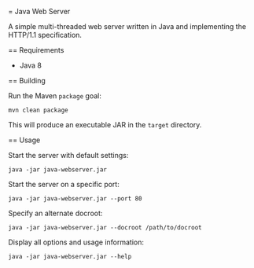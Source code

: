 = Java Web Server

A simple multi-threaded web server written in Java and implementing the HTTP/1.1 specification.

== Requirements

* Java 8

== Building

Run the Maven `package` goal:

`mvn clean package`

This will produce an executable JAR in the `target` directory.

== Usage

Start the server with default settings:

`java -jar java-webserver.jar`

Start the server on a specific port:

`java -jar java-webserver.jar --port 80`

Specify an alternate docroot:

`java -jar java-webserver.jar --docroot /path/to/docroot`

Display all options and usage information:

`java -jar java-webserver.jar --help`
